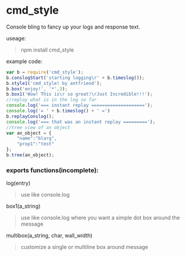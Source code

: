 
# cmd_style


Console bling to fancy up your logs and response text.


useage:
>npm install cmd_style

example code:
```javascript
var b = require('cmd_style');
b.conslogStart('starting logging\r' + b.timeslog());
b.style1('cmd_style! by antfriend');
b.box('enjoy!', '*',3);
b.box1('Wow! This is\r so great!\rJust Incredible!!!');
//replay what is in the log so far
console.log('=== instant replay ====================');
console.log('= ' + b.timeslog() + ' =')
b.replayConslog();
console.log('=== that was an instant replay =========');
//tree view of an object
var an_object = {
    "name":"blarg",
    "prop1":"test"
};
b.tree(an_object);
```
### exports functions(incomplete):


log(entry)
>use like console.log

box1(a_string)
>use like console.log where you want a simple dot box around the message

multibox(a_string, char, wall_width)
>customize a single or multiline box around message
